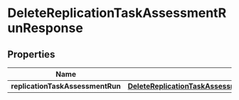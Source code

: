 

# DeleteReplicationTaskAssessmentRunResponse

<p/>

## Properties

| Name | Type | Description | Notes |
|------------ | ------------- | ------------- | -------------|
|**replicationTaskAssessmentRun** | [**DeleteReplicationTaskAssessmentRunResponseReplicationTaskAssessmentRun**](DeleteReplicationTaskAssessmentRunResponseReplicationTaskAssessmentRun.md) |  |  [optional] |



